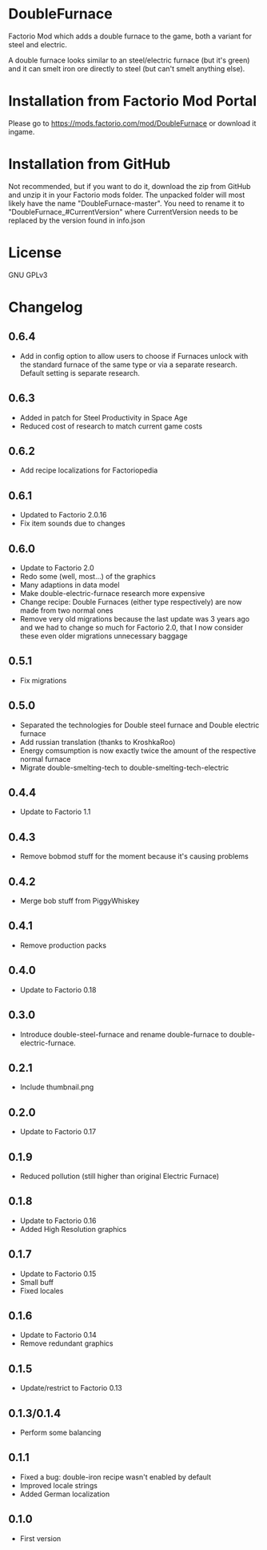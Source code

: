 # DoubleFurnace
Factorio Mod which adds a double furnace to the game, both a variant for steel and electric.

A double furnace looks similar to an steel/electric furnace (but it's green)
and it can smelt iron ore directly to steel (but can't smelt anything else).

# Installation from Factorio Mod Portal
Please go to https://mods.factorio.com/mod/DoubleFurnace or download it ingame.

# Installation from GitHub
Not recommended, but if you want to do it, download the zip from GitHub and unzip it in your Factorio mods folder.
The unpacked folder will most likely have the name "DoubleFurnace-master".
You need to rename it to "DoubleFurnace_#CurrentVersion" where CurrentVersion needs to be replaced by the version found in info.json

# License
GNU GPLv3

# Changelog

## 0.6.4
- Add in config option to allow users to choose if Furnaces unlock with the standard furnace of the same type or via a separate research. Default setting is separate research.

## 0.6.3
- Added in patch for Steel Productivity in Space Age
- Reduced cost of research to match current game costs

## 0.6.2
- Add recipe localizations for Factoriopedia

## 0.6.1
- Updated to Factorio 2.0.16
- Fix item sounds due to changes

## 0.6.0
- Update to Factorio 2.0
- Redo some (well, most...) of the graphics
- Many adaptions in data model
- Make double-electric-furnace research more expensive
- Change recipe: Double Furnaces (either type respectively) are now made from two normal ones
- Remove very old migrations because the last update was 3 years ago and we had to change so much for Factorio 2.0, that I now consider these even older migrations unnecessary baggage

## 0.5.1
- Fix migrations

## 0.5.0
- Separated the technologies for Double steel furnace and Double electric furnace
- Add russian translation (thanks to KroshkaRoo)
- Energy comsumption is now exactly twice the amount of the respective normal furnace
- Migrate double-smelting-tech to double-smelting-tech-electric

## 0.4.4
- Update to Factorio 1.1

## 0.4.3
- Remove bobmod stuff for the moment because it's causing problems

## 0.4.2
- Merge bob stuff from PiggyWhiskey

## 0.4.1
- Remove production packs

## 0.4.0
- Update to Factorio 0.18

## 0.3.0
- Introduce double-steel-furnace and rename double-furnace to double-electric-furnace.

## 0.2.1
- Include thumbnail.png

## 0.2.0
- Update to Factorio 0.17

## 0.1.9
- Reduced pollution (still higher than original Electric Furnace)

## 0.1.8
- Update to Factorio 0.16
- Added High Resolution graphics

## 0.1.7
- Update to Factorio 0.15
- Small buff
- Fixed locales

## 0.1.6
- Update to Factorio 0.14
- Remove redundant graphics

## 0.1.5
- Update/restrict to Factorio 0.13

## 0.1.3/0.1.4
- Perform some balancing

## 0.1.1
- Fixed a bug: double-iron recipe wasn't enabled by default
- Improved locale strings
- Added German localization

## 0.1.0
- First version


